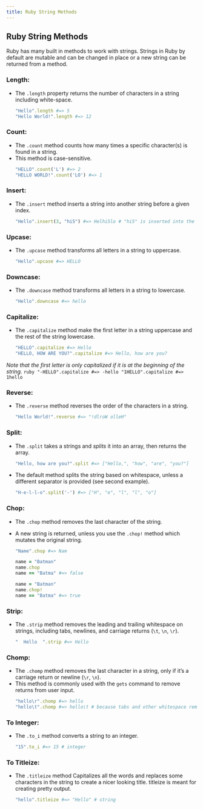 ```yaml
---
title: Ruby String Methods
---
```

## Ruby String Methods
Ruby has many built in methods to work with strings. Strings in Ruby by default are mutable and can be changed in place or a new string can be returned from a method.

### Length:

*   The `.length` property returns the number of characters in a string including white-space.
    ```ruby
    "Hello".length #=> 5
    "Hello World!".length #=> 12
    ```

### Count:

*   The `.count` method counts how many times a specific character(s) is found in a string.
*   This method is case-sensitive.
    ```ruby
    "HELLO".count('L') #=> 2
    "HELLO WORLD!".count('LO') #=> 1
    ```

### Insert:

*   The `.insert` method inserts a string into another string before a given index.
    ```ruby
    "Hello".insert(3, "hi5") #=> Helhi5lo # "hi5" is inserted into the string right before the second 'l' which is at index 3
    ```

### Upcase:

*   The `.upcase` method transforms all letters in a string to uppercase.
    ```ruby
    "Hello".upcase #=> HELLO
    ```

### Downcase:

*   The `.downcase` method transforms all letters in a string to lowercase.
    ```ruby
    "Hello".downcase #=> hello
    ```

### Capitalize:

*   The `.capitalize` method make the first letter in a string uppercase and the rest of the string lowercase.
    ```ruby
    "HELLO".capitalize #=> Hello
    "HELLO, HOW ARE YOU?".capitalize #=> Hello, how are you?
    ```

_Note that the first letter is only capitalized if it is at the beginning of the string._
    ```ruby
    "-HELLO".capitalize #=> -hello
    "1HELLO".capitalize #=> 1hello
    ```

### Reverse:

*   The `.reverse` method reverses the order of the characters in a string.
    ```ruby
    "Hello World!".reverse #=> "!dlroW olleH"
    ```

### Split:

*   The `.split` takes a strings and _splits_ it into an array, then returns the array.
    ```ruby
    "Hello, how are you?".split #=> ["Hello,", "how", "are", "you?"]
    ```
    
*   The default method splits the string based on whitespace, unless a different separator is provided (see second example).
    ```ruby
    "H-e-l-l-o".split('-') #=> ["H", "e", "l", "l", "o"]
    ```

### Chop:

*   The `.chop` method removes the last character of the string.
*   A new string is returned, unless you use the `.chop!` method which mutates the original string.
    ```ruby
    "Name".chop #=> Nam
    ```

    ```ruby
    name = "Batman"
    name.chop
    name == "Batma" #=> false
    ```

    ```ruby
    name = "Batman"
    name.chop!
    name == "Batma" #=> true
    ```

### Strip:

*   The `.strip` method removes the leading and trailing whitespace on strings, including tabs, newlines, and carriage returns (`\t`, `\n`, `\r`).
    ```ruby
    "  Hello  ".strip #=> Hello
    ```

### Chomp:

*   The `.chomp` method removes the last character in a string, only if it’s a carriage return or newline (`\r`, `\n`).
*   This method is commonly used with the `gets` command to remove returns from user input.
    ```ruby
    "hello\r".chomp #=> hello
    "hello\t".chomp #=> hello\t # because tabs and other whitespace remain intact when using `chomp`
    ```

### To Integer:

*   The `.to_i` method converts a string to an integer.
    ```ruby
    "15".to_i #=> 15 # integer
    ```
### To Titleize:

*   The `.titleize` method Capitalizes all the words and replaces some characters in the string to create a nicer looking title. titleize is meant for creating pretty output.
    ```ruby
    "hello".titleize #=> "Hello" # string
    ```
